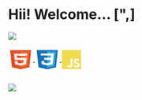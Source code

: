 # Hii! Welcome... [",]
<div>
  <a href="https://github.com/mqsoares">
  <img height="180em" src="https://github-readme-stats.vercel.app/api/top-langs/?username=mqsoares&layout=compact&langs_count=7&theme=dark"/>
</div>

  <div style="display: inline_block"><br>
  <img align="center" alt="MQ-HTML" height="40" width="50" src="https://raw.githubusercontent.com/devicons/devicon/master/icons/html5/html5-original.svg">
  <img align="center" alt="MQ-CSS" height="40" width="50" src="https://raw.githubusercontent.com/devicons/devicon/master/icons/css3/css3-original.svg">
  <img align="center" alt="MQ-Js" height="40" width="40" src="https://raw.githubusercontent.com/devicons/devicon/master/icons/javascript/javascript-plain.svg">
</div>
  
##
 
<div> 
  <a href="https://www.linkedin.com/in/mq-soares/" target="_blank"><img src="https://img.shields.io/badge/-LinkedIn-%230077B5?style=for-the-badge&logo=linkedin&logoColor=white" target="_blank"></a> 
</div>

